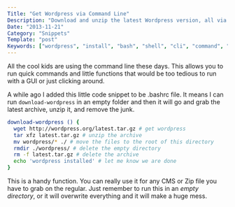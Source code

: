 ```yaml
---
Title: "Get Wordpress via Command Line"
Description: "Download and unzip the latest Wordpress version, all via command line"
Date: "2013-11-21"
Category: "Snippets"
Template: "post"
Keywords: ["wordpress", "install", "bash", "shell", "cli", "command", "line", "script"]
---
```


All the cool kids are using the command line these days. This allows you to run quick commands and little functions that would be too tedious to run with a GUI or just clicking around.

A while ago I added this little code snippet to be .bashrc file. It means I can run `download-wordpress` in an empty folder and then it will go and grab the latest archive, unzip it, and remove the junk.

```bash
download-wordpress () {
  wget http://wordpress.org/latest.tar.gz # get wordpress
  tar xfz latest.tar.gz # unzip the archive
  mv wordpress/* ./ # move the files to the root of this directory
  rmdir ./wordpress/ # delete the empty directory
  rm -f latest.tar.gz # delete the archive
  echo 'wordpress installed' # let me know we are done
}
```

This is a handy function. You can really use it for any CMS or Zip file you have to grab on the regular. Just remember to run this in an *empty directory*, or it will overwrite everything and it will make a huge mess.

